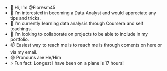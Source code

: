 - 👋 Hi, I’m @Floresm45
- 👀 I’m interested in becoming a Data Analyst and would appreciate any tips and tricks.
- 🌱 I’m currently learning data analysis through Coursera and self teachings.
- 💞️ I’m looking to collaborate on projects to be able to include in my portfolio.
- 📫 Easiest way to reach me is to reach me is through coments on here or via my email.
- 😄 Pronouns are He/Him
- ⚡ Fun fact: Longest I have been on a plane is 17 hours!

<!---
Floresm45/Floresm45 is a ✨ special ✨ repository because its `README.md` (this file) appears on your GitHub profile.
You can click the Preview link to take a look at your changes.
--->
